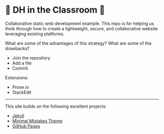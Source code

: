 # :open_hands: DH in the Classroom :open_hands:

Collaborative static web development example. This repo is for helping us think through how to create a lightweight, secure, and collaborative website leveraging existing platforms.

What are some of the advantages of this strategy? What are some of the drawbacks?

- Join the repository
- Add a file
- Commit

Extensions:

- Prose.io
- StackEdit

---

This site builds on the following excellent projects:

- [Jekyll](https://jekyllrb.com/)
- [Minimal Mistakes Theme](https://github.com/mmistakes/minimal-mistakes)
- [GitHub Pages](https://pages.github.com/)

